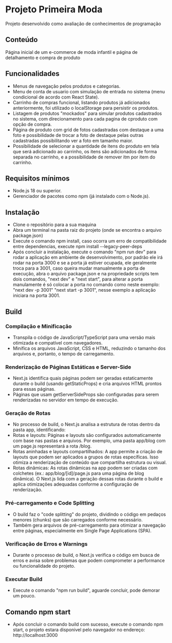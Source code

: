 # Projeto Primeira Moda
Projeto desenvolvido como avaliação de conhecimentos de programação

## Conteúdo
Página inicial de um e-commerce de moda infantil e página de detalhamento e compra de produto

## Funcionalidades
- Menus de navegação pelos produtos e categorias.
- Menu de conta de usuario com simulação de entrada no sistema (menu condicional de acordo com React State).
- Carrinho de compras funcional, listando produtos já adicionados anteriormente, foi utilizado o localStorage para persistir os produtos.
- Listagem de produtos "mockados" para simular produtos cadastrados no sistema, com direcionamento para cada pagina de cproduto com opção de compra.
- Página de produto com grid de fotos cadastradas com destaque a uma foto e possibilidade de trocar a foto de destaque pelas outras cadastradas possibilitando ver a foto em tamanho maior.
- Possibilidade de selecionar a quantidade de itens do produto em tela que será adicionado ao carrinho, os itens são adicionados de forma separada no carrinho, e a possibilidade de remover itm por item do carrinho.

## Requisitos mínimos
- Node.js 18 ou superior.
- Gerenciador de pacotes como npm (já instalado com o Node.js). 

## Instalação
- Clone o repositório para a sua maquina
- Abra um terminal na pasta raiz do projeto (onde se encontra o arquivo package.json)
- Execute o comando npm install, caso ocorra um erro de compatibilidade entre dependencias, execute npm install --legacy-peer-deps
- Após concluir a instalação, execute o comando "npm run dev" para rodar a aplicação em ambiente de desenvolvimento, por padrão ele irá rodar na porta 3000 e se a porta já estiver ocupada, ele geralmente troca para a 3001, caso queira mudar manualmente a porta de execução, abra o arquivo package.json e na propriedade scripts tem dois comandos, "next dev" e "next start", para alterar a porta manulamente é só colocar a porta no comando como neste exemplo: "next dev -p 3001" "next start -p 3001", nesse exemplo a aplicação iniciara na porta 3001.

## Build
### Compilação e Minificação
- Transpila o código de JavaScript/TypeScript para uma versão mais otimizada e compatível com navegadores.
- Minifica os arquivos JavaScript, CSS e HTML, reduzindo o tamanho dos arquivos e, portanto, o tempo de carregamento.
### Renderização de Páginas Estáticas e Server-Side
- Next.js identifica quais páginas podem ser geradas estaticamente durante o build (usando getStaticProps) e cria arquivos HTML prontos para essas páginas.
- Páginas que usam getServerSideProps são configuradas para serem renderizadas no servidor em tempo de execução.
### Geração de Rotas
- No processo de build, o Next.js analisa a estrutura de rotas dentro da pasta app, identificando:
- Rotas e layouts: Páginas e layouts são configurados automaticamente com base nas pastas e arquivos. Por exemplo, uma pasta app/blog com um page.js representará a rota /blog.
- Rotas aninhadas e layouts compartilhados: A app permite a criação de layouts que podem ser aplicados a grupos de rotas específicas. Isso otimiza a renderização de conteúdo que compartilha estrutura ou visual.
- Rotas dinâmicas: As rotas dinâmicas na app podem ser criadas com colchetes (ex.: app/blog/[id]/page.js para uma página de blog dinâmica). O Next.js lida com a geração dessas rotas durante o build e aplica otimizações adequadas conforme a configuração de renderização.
### Pré-carregamento e Code Splitting
- O build faz o "code splitting" do projeto, dividindo o código em pedaços menores (chunks) que são carregados conforme necessário.
- Também gera arquivos de pré-carregamento para otimizar a navegação entre páginas, especialmente em Single Page Applications (SPA).
### Verificação de Erros e Warnings
- Durante o processo de build, o Next.js verifica o código em busca de erros e avisa sobre problemas que podem comprometer a performance ou funcionalidade do projeto.
### Executar Build
- Execute o comando "npm run build", aguarde concluir, pode demorar um pouco.

## Comando npm start
- Após concluir o comando build com sucesso, execute o comando npm start, o projeto estara disponivel pelo navegador no endereço: http://localhost:3000



